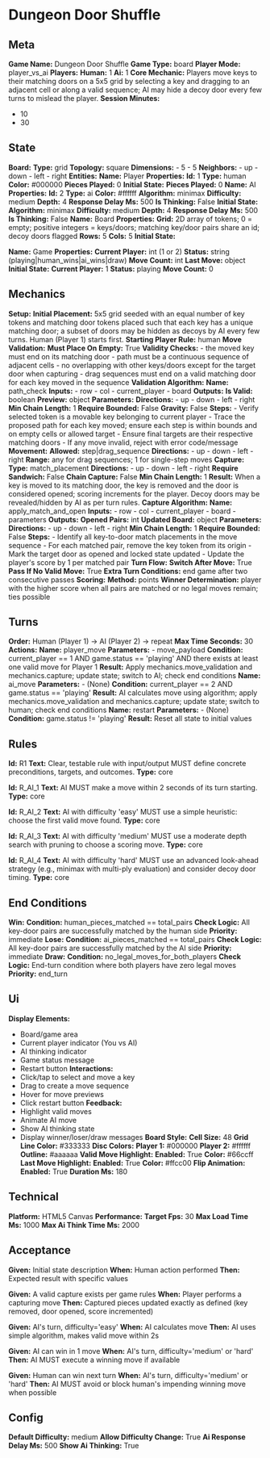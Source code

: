 # Dungeon Door Shuffle

## Meta

**Game Name:** Dungeon Door Shuffle
**Game Type:** board
**Player Mode:** player_vs_ai
**Players:**
  **Human:** 1
  **Ai:** 1
**Core Mechanic:** Players move keys to their matching doors on a 5x5 grid by selecting a key and dragging to an adjacent cell or along a valid sequence; AI may hide a decoy door every few turns to mislead the player.
**Session Minutes:**
  - 10
  - 30

## State

**Board:**
  **Type:** grid
  **Topology:** square
  **Dimensions:**
    - 5
    - 5
  **Neighbors:**
    - up
    - down
    - left
    - right
**Entities:**
  **Name:** Player
  **Properties:**
    **Id:** 1
    **Type:** human
    **Color:** #000000
    **Pieces Played:** 0
  **Initial State:**
    **Pieces Played:** 0
  **Name:** AI
  **Properties:**
    **Id:** 2
    **Type:** ai
    **Color:** #ffffff
    **Algorithm:** minimax
    **Difficulty:** medium
    **Depth:** 4
    **Response Delay Ms:** 500
    **Is Thinking:** False
  **Initial State:**
    **Algorithm:** minimax
    **Difficulty:** medium
    **Depth:** 4
    **Response Delay Ms:** 500
    **Is Thinking:** False
  **Name:** Board
  **Properties:**
    **Grid:** 2D array of tokens; 0 = empty; positive integers = keys/doors; matching key/door pairs share an id; decoy doors flagged
    **Rows:** 5
    **Cols:** 5
  **Initial State:**

  **Name:** Game
  **Properties:**
    **Current Player:** int (1 or 2)
    **Status:** string (playing|human_wins|ai_wins|draw)
    **Move Count:** int
    **Last Move:** object
  **Initial State:**
    **Current Player:** 1
    **Status:** playing
    **Move Count:** 0

## Mechanics

**Setup:**
  **Initial Placement:** 5x5 grid seeded with an equal number of key tokens and matching door tokens placed such that each key has a unique matching door; a subset of doors may be hidden as decoys by AI every few turns. Human (Player 1) starts first.
  **Starting Player Rule:** human
**Move Validation:**
  **Must Place On Empty:** True
  **Validity Checks:**
    - the moved key must end on its matching door
    - path must be a continuous sequence of adjacent cells
    - no overlapping with other keys/doors except for the target door when capturing
    - drag sequences must end on a valid matching door for each key moved in the sequence
  **Validation Algorithm:**
    **Name:** path_check
    **Inputs:**
      - row
      - col
      - current_player
      - board
    **Outputs:**
      **Is Valid:** boolean
      **Preview:** object
    **Parameters:**
      **Directions:**
        - up
        - down
        - left
        - right
      **Min Chain Length:** 1
      **Require Bounded:** False
      **Gravity:** False
    **Steps:**
      - Verify selected token is a movable key belonging to current player
      - Trace the proposed path for each key moved; ensure each step is within bounds and on empty cells or allowed target
      - Ensure final targets are their respective matching doors
      - If any move invalid, reject with error code/message
**Movement:**
  **Allowed:** step|drag_sequence
  **Directions:**
    - up
    - down
    - left
    - right
  **Range:** any for drag sequences; 1 for single-step moves
**Capture:**
  **Type:** match_placement
  **Directions:**
    - up
    - down
    - left
    - right
  **Require Sandwich:** False
  **Chain Capture:** False
  **Min Chain Length:** 1
  **Result:** When a key is moved to its matching door, the key is removed and the door is considered opened; scoring increments for the player. Decoy doors may be revealed/hidden by AI as per turn rules.
  **Capture Algorithm:**
    **Name:** apply_match_and_open
    **Inputs:**
      - row
      - col
      - current_player
      - board
      - parameters
    **Outputs:**
      **Opened Pairs:** int
      **Updated Board:** object
    **Parameters:**
      **Directions:**
        - up
        - down
        - left
        - right
      **Min Chain Length:** 1
      **Require Bounded:** False
    **Steps:**
      - Identify all key-to-door match placements in the move sequence
      - For each matched pair, remove the key token from its origin
      - Mark the target door as opened and locked state updated
      - Update the player's score by 1 per matched pair
**Turn Flow:**
  **Switch After Move:** True
  **Pass If No Valid Move:** True
  **Extra Turn Conditions:** end game after two consecutive passes
**Scoring:**
  **Method:** points
  **Winner Determination:** player with the higher score when all pairs are matched or no legal moves remain; ties possible

## Turns

**Order:** Human (Player 1) → AI (Player 2) → repeat
**Max Time Seconds:** 30
**Actions:**
  **Name:** player_move
  **Parameters:**
    - move_payload
  **Condition:** current_player == 1 AND game.status == 'playing' AND there exists at least one valid move for Player 1
  **Result:** Apply mechanics.move_validation and mechanics.capture; update state; switch to AI; check end conditions
  **Name:** ai_move
  **Parameters:**
    - (None)
  **Condition:** current_player == 2 AND game.status == 'playing'
  **Result:** AI calculates move using algorithm; apply mechanics.move_validation and mechanics.capture; update state; switch to human; check end conditions
  **Name:** restart
  **Parameters:**
    - (None)
  **Condition:** game.status != 'playing'
  **Result:** Reset all state to initial values

## Rules


**Id:** R1
**Text:** Clear, testable rule with input/output MUST define concrete preconditions, targets, and outcomes.
**Type:** core


**Id:** R_AI_1
**Text:** AI MUST make a move within 2 seconds of its turn starting.
**Type:** core


**Id:** R_AI_2
**Text:** AI with difficulty 'easy' MUST use a simple heuristic: choose the first valid move found.
**Type:** core


**Id:** R_AI_3
**Text:** AI with difficulty 'medium' MUST use a moderate depth search with pruning to choose a scoring move.
**Type:** core


**Id:** R_AI_4
**Text:** AI with difficulty 'hard' MUST use an advanced look-ahead strategy (e.g., minimax with multi-ply evaluation) and consider decoy door timing.
**Type:** core


## End Conditions

**Win:**
  **Condition:** human_pieces_matched == total_pairs
  **Check Logic:** All key-door pairs are successfully matched by the human side
  **Priority:** immediate
**Lose:**
  **Condition:** ai_pieces_matched == total_pairs
  **Check Logic:** All key-door pairs are successfully matched by the AI side
  **Priority:** immediate
**Draw:**
  **Condition:** no_legal_moves_for_both_players
  **Check Logic:** End-turn condition where both players have zero legal moves
  **Priority:** end_turn

## Ui

**Display Elements:**
  - Board/game area
  - Current player indicator (You vs AI)
  - AI thinking indicator
  - Game status message
  - Restart button
**Interactions:**
  - Click/tap to select and move a key
  - Drag to create a move sequence
  - Hover for move previews
  - Click restart button
**Feedback:**
  - Highlight valid moves
  - Animate AI move
  - Show AI thinking state
  - Display winner/loser/draw messages
**Board Style:**
  **Cell Size:** 48
  **Grid Line Color:** #333333
  **Disc Colors:**
    **Player 1:** #000000
    **Player 2:** #ffffff
    **Outline:** #aaaaaa
  **Valid Move Highlight:**
    **Enabled:** True
    **Color:** #66ccff
  **Last Move Highlight:**
    **Enabled:** True
    **Color:** #ffcc00
  **Flip Animation:**
    **Enabled:** True
    **Duration Ms:** 180

## Technical

**Platform:** HTML5 Canvas
**Performance:**
  **Target Fps:** 30
  **Max Load Time Ms:** 1000
  **Max Ai Think Time Ms:** 2000

## Acceptance


**Given:** Initial state description
**When:** Human action performed
**Then:** Expected result with specific values


**Given:** A valid capture exists per game rules
**When:** Player performs a capturing move
**Then:** Captured pieces updated exactly as defined (key removed, door opened, score incremented)


**Given:** AI's turn, difficulty='easy'
**When:** AI calculates move
**Then:** AI uses simple algorithm, makes valid move within 2s


**Given:** AI can win in 1 move
**When:** AI's turn, difficulty='medium' or 'hard'
**Then:** AI MUST execute a winning move if available


**Given:** Human can win next turn
**When:** AI's turn, difficulty='medium' or 'hard'
**Then:** AI MUST avoid or block human's impending winning move when possible


## Config

**Default Difficulty:** medium
**Allow Difficulty Change:** True
**Ai Response Delay Ms:** 500
**Show Ai Thinking:** True
